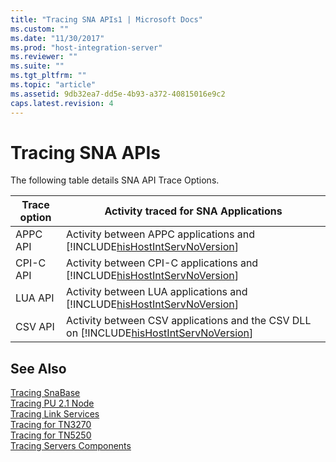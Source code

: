 ```yaml
---
title: "Tracing SNA APIs1 | Microsoft Docs"
ms.custom: ""
ms.date: "11/30/2017"
ms.prod: "host-integration-server"
ms.reviewer: ""
ms.suite: ""
ms.tgt_pltfrm: ""
ms.topic: "article"
ms.assetid: 9db32ea7-dd5e-4b93-a372-40815016e9c2
caps.latest.revision: 4
---
```

# Tracing SNA APIs
The following table details SNA API Trace Options.  
  
|Trace option|Activity traced for SNA Applications|  
|------------------|------------------------------------------|  
|APPC API|Activity between APPC applications and [!INCLUDE[hisHostIntServNoVersion](../includes/hishostintservnoversion-md.md)]|  
|CPI-C API|Activity between CPI-C applications and [!INCLUDE[hisHostIntServNoVersion](../includes/hishostintservnoversion-md.md)]|  
|LUA API|Activity between LUA applications and [!INCLUDE[hisHostIntServNoVersion](../includes/hishostintservnoversion-md.md)]|  
|CSV API|Activity between CSV applications and the CSV DLL on [!INCLUDE[hisHostIntServNoVersion](../includes/hishostintservnoversion-md.md)]|  
  
## See Also  
 [Tracing SnaBase](../core/tracing-snabase1.md)   
 [Tracing PU 2.1 Node](../core/tracing-pu-2-1-node1.md)   
 [Tracing Link Services](../core/tracing-link-services2.md)   
 [Tracing for TN3270](../core/tracing-for-tn32701.md)   
 [Tracing for TN5250](../core/tracing-for-tn52502.md)   
 [Tracing Servers Components](../core/tracing-servers-components1.md)